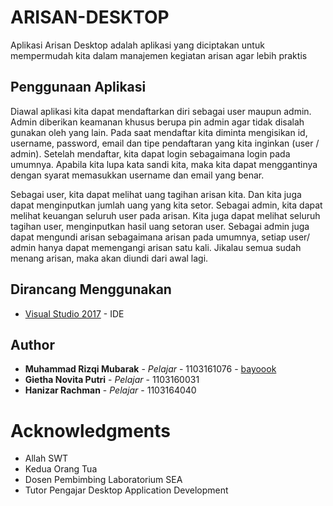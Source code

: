 # ARISAN-DESKTOP
Aplikasi Arisan Desktop adalah aplikasi yang diciptakan untuk mempermudah kita dalam manajemen kegiatan arisan agar lebih praktis
## Penggunaan Aplikasi
Diawal aplikasi kita dapat mendaftarkan diri sebagai user maupun admin. Admin diberikan keamanan khusus berupa pin admin agar tidak disalah gunakan oleh yang lain. Pada saat mendaftar kita diminta mengisikan id, username, password, email dan tipe pendaftaran yang kita inginkan (user / admin). Setelah mendaftar, kita dapat login sebagaimana login pada umumnya. Apabila kita lupa kata sandi kita, maka kita dapat menggantinya dengan syarat memasukkan username dan email yang benar.

Sebagai user, kita dapat melihat uang tagihan arisan kita. Dan kita juga dapat menginputkan jumlah uang yang kita setor. Sebagai admin, kita dapat melihat keuangan seluruh user pada arisan. Kita juga dapat melihat seluruh tagihan user, menginputkan hasil uang setoran user. Sebagai admin juga dapat mengundi arisan sebagaimana arisan pada umumnya, setiap user/ admin hanya dapat memengangi arisan satu kali. Jikalau semua sudah menang arisan, maka akan diundi dari awal lagi.

## Dirancang Menggunakan
* [Visual Studio 2017](https://www.visualstudio.com/) - IDE

## Author
* **Muhammad Rizqi Mubarak** - *Pelajar* - 1103161076 - [bayoook](https://github.com/bayoook)
* **Gietha Novita Putri** - *Pelajar* - 1103160031
* **Hanizar Rachman** - *Pelajar* - 1103164040

# Acknowledgments
* Allah SWT
* Kedua Orang Tua
* Dosen Pembimbing Laboratorium SEA
* Tutor Pengajar Desktop Application Development
